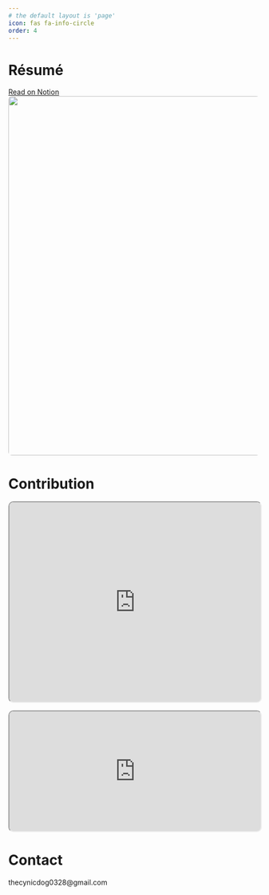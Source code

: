 ```yaml
---
# the default layout is 'page'
icon: fas fa-info-circle
order: 4
---
```


<h1>Résumé</h1>
<div>
  <a href="https://destiny-haddock-3af.notion.site/About-Me-b6db4a52f3fb49e39468f24e17ae5845?pvs=4">Read on Notion</a>
</div>

<img style="width:720px; border-radius: 7px;" src="https://github.com/user-attachments/assets/3af955a7-457c-455d-aeac-41af00ce6f81"/>

<h1>Contribution</h1>

<iframe width="100%" height="400" src="https://cynicdog.github.io/commits-spread/#/network" style="border-radius: 10px;"></iframe>
<iframe width="100%" height="240" src="https://cynicdog.github.io/commits-spread/" style="margin-top: 15px; border-radius: 10px;"></iframe>

<h1 id="1dfd2a8e-6261-424a-bc18-f0f2b3adb167" class="">Contact</h1>
thecynicdog0328@gmail.com
